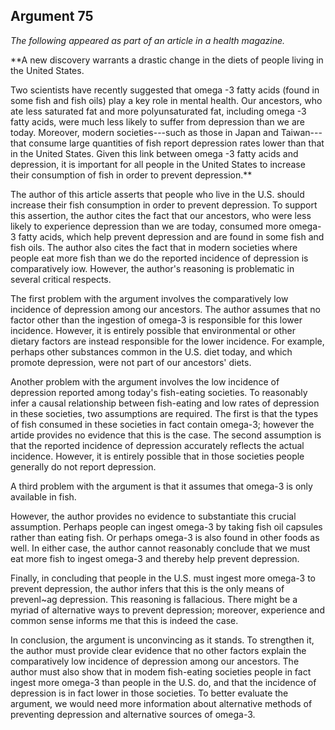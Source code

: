 
Argument 75
---------------------------

*The following appeared as part of an article in a health magazine.*

**A new discovery warrants a drastic change in the diets of people living in the United States.

Two scientists have recently suggested that omega -3 fatty acids (found in some fish and fish
oils) play a key role in mental health. Our ancestors, who ate less saturated fat and more
polyunsaturated fat, including omega -3 fatty acids, were much less likely to suffer from
depression than we are today. Moreover, modern societies---such as those in Japan and
Taiwan---that consume large quantities of fish report depression rates lower than that in the
United States. Given this link between omega -3 fatty acids and depression, it is important for
all people in the United States to increase their consumption of fish in order to prevent
depression.**


The author of this article asserts that people who live in the U.S. should increase their fish
consumption in order to prevent depression. To support this assertion, the author cites the fact
that our ancestors, who were less likely to experience depression than we are today,
consumed more omega-3 fatty acids, which help prevent depression and are found in some
fish and fish oils. The author also cites the fact that in modern societies where people eat more
fish than we do the reported incidence of depression is comparatively iow. However, the
author's reasoning is problematic in several critical respects.

The first problem with the argument involves the comparatively low incidence of depression
among our ancestors. The author assumes that no factor other than the ingestion of omega-3
is responsible for this lower incidence. However, it is entirely possible that environmental or
other dietary factors are instead responsible for the lower incidence. For example, perhaps
other substances common in the U.S. diet today, and which promote depression, were not part
of our ancestors' diets.

Another problem with the argument involves the low incidence of depression reported
among today's fish-eating societies. To reasonably infer a causal relationship between
fish-eating and low rates of depression in these societies, two assumptions are required. The
first is that the types of fish consumed in these societies in fact contain omega-3; however the
artide provides no evidence that this is the case. The second assumption is that the reported
incidence of depression accurately reflects the actual incidence. However, it is entirely
possible that in those societies people generally do not report depression.

A third problem with the argument is that it assumes that omega-3 is only available in fish.

However, the author provides no evidence to substantiate this crucial assumption. Perhaps
people can ingest omega-3 by taking fish oil capsules rather than eating fish. Or perhaps
omega-3 is also found in other foods as well. In either case, the author cannot reasonably
conclude that we must eat more fish to ingest omega-3 and thereby help prevent depression.

Finally, in concluding that people in the U.S. must ingest more omega-3 to prevent
depression, the author infers that this is the only means of prevenl~ag depression. This
reasoning is fallacious. There might be a myriad of alternative ways to prevent depression;
moreover, experience and common sense informs me that this is indeed the case.

In conclusion, the argument is unconvincing as it stands. To strengthen it, the author must
provide clear evidence that no other factors explain the comparatively low incidence of
depression among our ancestors. The author must also show that in modem fish-eating
societies people in fact ingest more omega-3 than people in the U.S. do, and that the
incidence of depression is in fact lower in those societies. To better evaluate the argument, we
would need more information about alternative methods of preventing depression and
alternative sources of omega-3.

